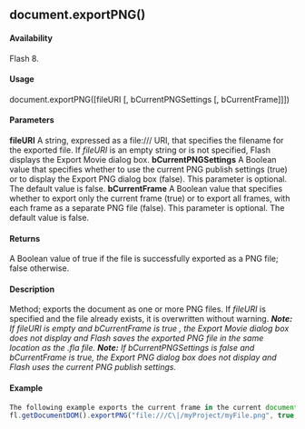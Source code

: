 ## document.exportPNG()

#### Availability

Flash 8.

#### Usage

document.exportPNG(\[fileURI \[, bCurrentPNGSettings \[, bCurrentFrame\]\]\])

#### Parameters

**fileURI** A string, expressed as a file:/// URI, that specifies the filename for the exported file. If *fileURI* is an empty string or is not specified, Flash displays the Export Movie dialog box.
**bCurrentPNGSettings** A Boolean value that specifies whether to use the current PNG publish settings (true) or to display the Export PNG dialog box (false). This parameter is optional. The default value is false.
**bCurrentFrame** A Boolean value that specifies whether to export only the current frame (true) or to export all frames, with each frame as a separate PNG file (false). This parameter is optional. The default value is false.

#### Returns

A Boolean value of true if the file is successfully exported as a PNG file; false otherwise.

#### Description

Method; exports the document as one or more PNG files. If *fileURI* is specified and the file already exists, it is overwritten without warning.
***Note:** If fileURI is empty and bCurrentFrame is true , the Export Movie dialog box does not display and Flash saves the exported PNG file in the same location as the .fla file.*
***Note:** If bCurrentPNGSettings is false and bCurrentFrame is true, the Export PNG dialog box does not display and Flash uses the current PNG publish settings.*

#### Example

```javascript
The following example exports the current frame in the current document to myFile.png, using the current PNG publish settings:
fl.getDocumentDOM().exportPNG("file:///C\|/myProject/myFile.png", true, true);

```